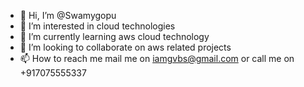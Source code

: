 - 👋 Hi, I’m @Swamygopu
- 👀 I’m interested in cloud technologies
- 🌱 I’m currently learning aws cloud technology
- 💞️ I’m looking to collaborate on aws related projects
- 📫 How to reach me mail me on iamgvbs@gmail.com or call me on +917075555337

<!---
iamgvbs/iamgvbs is a ✨ special ✨ repository because its `README.md` (this file) appears on your GitHub profile.
You can click the Preview link to take a look at your changes.
--->

